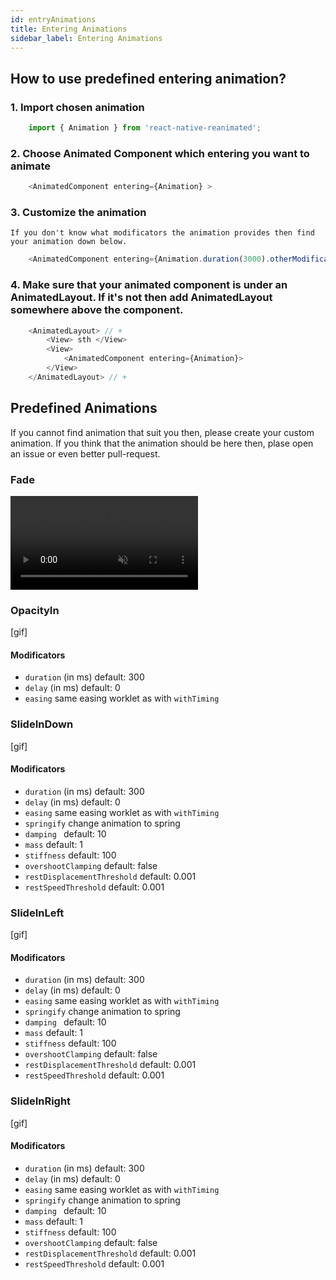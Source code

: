 ```yaml
---
id: entryAnimations
title: Entering Animations
sidebar_label: Entering Animations
---
```


## How to use predefined entering animation?

### 1. Import chosen animation
```js
    import { Animation } from 'react-native-reanimated';
```
### 2. Choose Animated Component which entering you want to animate
```js
    <AnimatedComponent entering={Animation} >
```
### 3. Customize the animation
    If you don't know what modificators the animation provides then find your animation down below.
```js
    <AnimatedComponent entering={Animation.duration(3000).otherModificator()} >
```
### 4. Make sure that your animated component is under an AnimatedLayout. If it's not then add AnimatedLayout somewhere above the component.
```js
    <AnimatedLayout> // +
        <View> sth </View>
        <View> 
            <AnimatedComponent entering={Animation}>
        </View>
    </AnimatedLayout> // +
```

## Predefined Animations 
If you cannot find animation that suit you then, please create your custom animation. If you think that the animation should be 
here then, plase open an issue or even better pull-request. 

### Fade
<video src="https://user-images.githubusercontent.com/36106620/120315698-ed9cc500-c2dc-11eb-8d23-150c41aaa733.mov" controls="controls" muted="muted"></video>

### OpacityIn
[gif]
#### Modificators
* `duration` (in ms) default: 300
* `delay` (in ms) default: 0
* `easing` same easing worklet as with `withTiming`

### SlideInDown 
[gif]
#### Modificators
* `duration` (in ms) default: 300
* `delay` (in ms) default: 0
* `easing` same easing worklet as with `withTiming`
* `springify` change animation to spring
* `damping ` default: 10
* `mass` default: 1
* `stiffness` default: 100
* `overshootClamping` default: false
* `restDisplacementThreshold` default: 0.001
* `restSpeedThreshold` default: 0.001

### SlideInLeft
[gif]
#### Modificators
* `duration` (in ms) default: 300
* `delay` (in ms) default: 0
* `easing` same easing worklet as with `withTiming`
* `springify` change animation to spring
* `damping ` default: 10
* `mass` default: 1
* `stiffness` default: 100
* `overshootClamping` default: false
* `restDisplacementThreshold` default: 0.001
* `restSpeedThreshold` default: 0.001

### SlideInRight
[gif]
#### Modificators
* `duration` (in ms) default: 300
* `delay` (in ms) default: 0
* `easing` same easing worklet as with `withTiming`
* `springify` change animation to spring
* `damping ` default: 10
* `mass` default: 1
* `stiffness` default: 100
* `overshootClamping` default: false
* `restDisplacementThreshold` default: 0.001
* `restSpeedThreshold` default: 0.001
